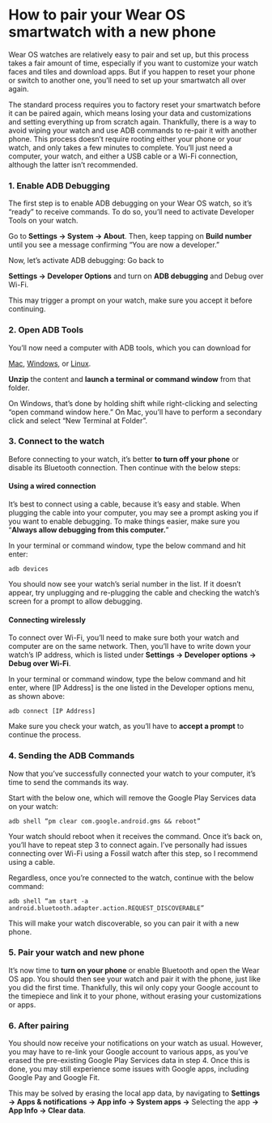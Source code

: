 # How to pair your Wear OS smartwatch with a new phone

Wear OS watches are relatively easy to pair and set up, but this process takes a fair amount of time, especially if you want to customize your watch faces and tiles and download apps. But if you happen to reset your phone or switch to another one, you’ll need to set up your smartwatch all over again.

The standard process requires you to factory reset your smartwatch before it can be paired again, which means losing your data and customizations and setting everything up from scratch again. Thankfully, there is a way to avoid wiping your watch and use ADB commands to re-pair it with another phone. This process doesn’t require rooting either your phone or your watch, and only takes a few minutes to complete. You’ll just need a computer, your watch, and either a USB cable or a Wi-Fi connection, although the latter isn’t recommended.

### **1. Enable ADB Debugging**

The first step is to enable ADB debugging on your Wear OS watch, so it’s “ready” to receive commands. To do so, you’ll need to activate Developer Tools on your watch.

Go to **Settings -> System -> About**. Then, keep tapping on **Build number** until you see a message confirming “You are now a developer.”

Now, let’s activate ADB debugging: Go back to

**Settings -> Developer Options** and turn on **ADB debugging** and Debug over Wi-Fi.

This may trigger a prompt on your watch, make sure you accept it before continuing.

### 2. **Open ADB Tools**

You’ll now need a computer with ADB tools, which you can download for

[Mac](https://dl.google.com/android/repository/platform-tools-latest-darwin.zip), [Windows](https://dl.google.com/android/repository/platform-tools-latest-windows.zip), or [Linux](https://dl.google.com/android/repository/platform-tools-latest-linux.zip).

**Unzip** the content and **launch a terminal or command window** from that folder.

On Windows, that’s done by holding shift while right-clicking and selecting “open command window here.” On Mac, you’ll have to perform a secondary click and select “New Terminal at Folder”.

### **3. Connect to the watch**

Before connecting to your watch, it’s better **to turn off your phone** or disable its Bluetooth connection. Then continue with the below steps:

#### **Using a wired connection**

It’s best to connect using a cable, because it’s easy and stable. When plugging the cable into your computer, you may see a prompt asking you if you want to enable debugging. To make things easier, make sure you “**Always allow debugging from this computer.**”

In your terminal or command window, type the below command and hit enter:

```
adb devices

```

You should now see your watch’s serial number in the list. If it doesn’t appear, try unplugging and re-plugging the cable and checking the watch’s screen for a prompt to allow debugging.

#### **Connecting wirelessly**

To connect over Wi-Fi, you’ll need to make sure both your watch and computer are on the same network. Then, you’ll have to write down your watch’s IP address, which is listed under **Settings -> Developer options ->** **Debug over Wi-Fi**.

In your terminal or command window, type the below command and hit enter, where \[IP Address] is the one listed in the Developer options menu, as shown above:

```
adb connect [IP Address]

```

Make sure you check your watch, as you’ll have to **accept a prompt** to continue the process.

### **4. Sending the ADB Commands**

Now that you’ve successfully connected your watch to your computer, it’s time to send the commands its way.

Start with the below one, which will remove the Google Play Services data on your watch:

```
adb shell “pm clear com.google.android.gms && reboot”
```

Your watch should reboot when it receives the command. Once it’s back on, you’ll have to repeat step 3 to connect again. I’ve personally had issues connecting over Wi-Fi using a Fossil watch after this step, so I recommend using a cable.

Regardless, once you’re connected to the watch, continue with the below command:

```
adb shell “am start -a android.bluetooth.adapter.action.REQUEST_DISCOVERABLE”

```

This will make your watch discoverable, so you can pair it with a new phone.

### **5. Pair your watch and new phone**

It’s now time to **turn on your phone** or enable Bluetooth and open the Wear OS app. You should then see your watch and pair it with the phone, just like you did the first time. Thankfully, this wil only copy your Google account to the timepiece and link it to your phone, without erasing your customizations or apps.

### **6. After pairing**

You should now receive your notifications on your watch as usual. However, you may have to re-link your Google account to various apps, as you’ve erased the pre-existing Google Play Services data in step 4. Once this is done, you may still experience some issues with Google apps, including Google Pay and Google Fit.

This may be solved by erasing the local app data, by navigating to **Settings -> Apps & notifications -> App info -> System apps ->** Selecting the app **-> App Info -> Clear data**.
